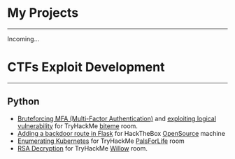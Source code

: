 # My Projects

* * *
Incoming...

# CTFs Exploit Development

* * *
## Python

- [Bruteforcing MFA (Multi-Factor Authentication)](https://github.com/siunam321/CTF-Writeups/blob/main/TryHackMe/biteme/mfa_brute.py) and [exploiting logical vulnerability](https://github.com/siunam321/CTF-Writeups/blob/main/TryHackMe/biteme/gen_md5hash.py) for TryHackMe [biteme](https://tryhackme.com/room/biteme) room.
- [Adding a backdoor route in Flask](https://github.com/siunam321/CTF-Writeups/blob/main/HackTheBox/OpenSource/exploit.py) for HackTheBox [OpenSource](https://app.hackthebox.com/machines/OpenSource) machine
- [Enumerating Kubernetes](https://github.com/siunam321/CTF-Writeups/blob/main/TryHackMe/PalsForLife/enumk8s.py) for TryHackMe [PalsForLife](https://tryhackme.com/room/palsforlife) room
- [RSA Decryption](https://github.com/siunam321/CTF-Writeups/blob/main/TryHackMe/Willow/rsa_decryption.py) for TryHackMe [Willow](https://tryhackme.com/room/willow) room.
